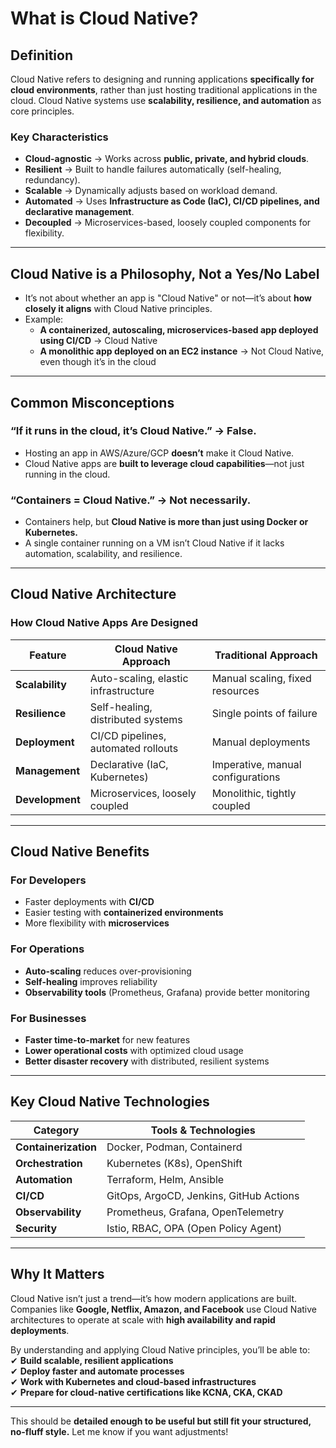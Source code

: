 # **What is Cloud Native?**  

## **Definition**  
Cloud Native refers to designing and running applications **specifically for cloud environments**, rather than just hosting traditional applications in the cloud. Cloud Native systems use **scalability, resilience, and automation** as core principles.  

### **Key Characteristics**  
- **Cloud-agnostic** → Works across **public, private, and hybrid clouds**.  
- **Resilient** → Built to handle failures automatically (self-healing, redundancy).  
- **Scalable** → Dynamically adjusts based on workload demand.  
- **Automated** → Uses **Infrastructure as Code (IaC), CI/CD pipelines, and declarative management**.  
- **Decoupled** → Microservices-based, loosely coupled components for flexibility.  

---

## **Cloud Native is a Philosophy, Not a Yes/No Label**  
- It’s not about whether an app is "Cloud Native" or not—it’s about **how closely it aligns** with Cloud Native principles.  
- Example:  
  - **A containerized, autoscaling, microservices-based app deployed using CI/CD** → Cloud Native  
  - **A monolithic app deployed on an EC2 instance** → Not Cloud Native, even though it’s in the cloud  

---

## **Common Misconceptions**  
### **“If it runs in the cloud, it’s Cloud Native.”** → **False.**  
- Hosting an app in AWS/Azure/GCP **doesn’t** make it Cloud Native.  
- Cloud Native apps are **built to leverage cloud capabilities**—not just running in the cloud.  

### **“Containers = Cloud Native.”** → **Not necessarily.**  
- Containers help, but **Cloud Native is more than just using Docker or Kubernetes.**  
- A single container running on a VM isn’t Cloud Native if it lacks automation, scalability, and resilience.  

---

## **Cloud Native Architecture**  
### **How Cloud Native Apps Are Designed**  
| Feature          | Cloud Native Approach | Traditional Approach |
|----------------|--------------------|----------------|
| **Scalability** | Auto-scaling, elastic infrastructure | Manual scaling, fixed resources |
| **Resilience** | Self-healing, distributed systems | Single points of failure |
| **Deployment** | CI/CD pipelines, automated rollouts | Manual deployments |
| **Management** | Declarative (IaC, Kubernetes) | Imperative, manual configurations |
| **Development** | Microservices, loosely coupled | Monolithic, tightly coupled |

---

## **Cloud Native Benefits**  
### **For Developers**  
- Faster deployments with **CI/CD**  
- Easier testing with **containerized environments**  
- More flexibility with **microservices**  

### **For Operations**  
- **Auto-scaling** reduces over-provisioning  
- **Self-healing** improves reliability  
- **Observability tools** (Prometheus, Grafana) provide better monitoring  

### **For Businesses**  
- **Faster time-to-market** for new features  
- **Lower operational costs** with optimized cloud usage  
- **Better disaster recovery** with distributed, resilient systems  

---

## **Key Cloud Native Technologies**  
| Category | Tools & Technologies |
|----------|---------------------|
| **Containerization** | Docker, Podman, Containerd |
| **Orchestration** | Kubernetes (K8s), OpenShift |
| **Automation** | Terraform, Helm, Ansible |
| **CI/CD** | GitOps, ArgoCD, Jenkins, GitHub Actions |
| **Observability** | Prometheus, Grafana, OpenTelemetry |
| **Security** | Istio, RBAC, OPA (Open Policy Agent) |

---

## **Why It Matters**  
Cloud Native isn’t just a trend—it’s how modern applications are built. Companies like **Google, Netflix, Amazon, and Facebook** use Cloud Native architectures to operate at scale with **high availability and rapid deployments**.  

By understanding and applying Cloud Native principles, you’ll be able to:  
✔ **Build scalable, resilient applications**  
✔ **Deploy faster and automate processes**  
✔ **Work with Kubernetes and cloud-based infrastructures**  
✔ **Prepare for cloud-native certifications like KCNA, CKA, CKAD**  

---

This should be **detailed enough to be useful but still fit your structured, no-fluff style.** Let me know if you want adjustments!